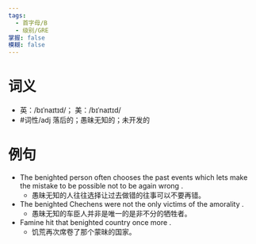 ```yaml
---
tags:
  - 首字母/B
  - 级别/GRE
掌握: false
模糊: false
---
```

# 词义
- 英：/bɪˈnaɪtɪd/； 美：/bɪˈnaɪtɪd/
- #词性/adj  落后的；愚昧无知的；未开发的
# 例句
- The benighted person often chooses the past events which lets make the mistake to be possible not to be again wrong .
	- 愚昧无知的人往往选择让过去做错的往事可以不要再错。
- The benighted Chechens were not the only victims of the amorality .
	- 愚昧无知的车臣人并非是唯一的是非不分的牺牲者。
- Famine hit that benighted country once more .
	- 饥荒再次席卷了那个蒙昧的国家。
